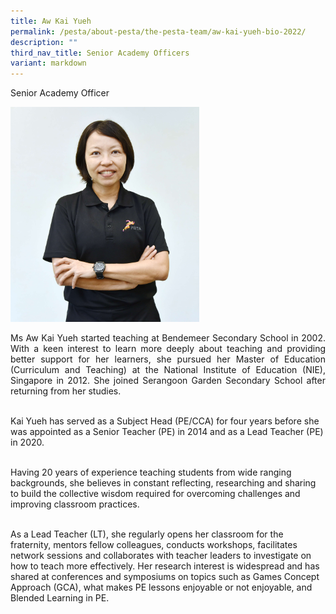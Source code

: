 ```yaml
---
title: Aw Kai Yueh
permalink: /pesta/about-pesta/the-pesta-team/aw-kai-yueh-bio-2022/
description: ""
third_nav_title: Senior Academy Officers
variant: markdown
---
```

Senior Academy Officer

<img src="/images/kai%20yueh.JPG" style="width:60%">


<p style="text-align:justify">
Ms Aw Kai Yueh started teaching at Bendemeer Secondary School in 2002. With a keen interest to learn more deeply about teaching and providing better support for her learners, she pursued her Master of Education (Curriculum and Teaching) at the National Institute of Education (NIE), Singapore in 2012. She joined Serangoon Garden Secondary School after returning from her studies.<br><br>

Kai Yueh has served as a Subject Head (PE/CCA) for four years before she was appointed as a Senior Teacher (PE) in 2014 and as a Lead Teacher (PE) in 2020.<br><br>

Having 20 years of experience teaching students from wide ranging backgrounds, she believes in constant reflecting, researching and sharing to build the collective wisdom required for overcoming challenges and improving classroom practices.<br><br>

As a Lead Teacher (LT), she regularly opens her classroom for the fraternity, mentors fellow colleagues, conducts workshops, facilitates network sessions and collaborates with teacher leaders to investigate on how to teach more effectively. Her research interest is widespread and has shared at conferences and symposiums on topics such as Games Concept Approach (GCA), what makes PE lessons enjoyable or not enjoyable, and Blended Learning in PE. </p>